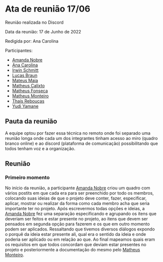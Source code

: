 # Ata de reunião 17/06

Reunião realizada no Discord

Data da reunião: 17 de Junho de 2022

Redigida por: Ana Carolina

Participantes:
- [Amanda Nobre](https://github.com/AmandaNbr)
- [Ana Carolina](https://github.com/AnaCarolinaRodriguesLeite)
- [Irwin Schmitt](https://github.com/irwinschmitt)
- [Lucas Braun](https://github.com/lbvx)
- [Mateus Maia](https://github.com/mateusmaiamaia)
- [Matheus Calixto](https://github.com/matheuscvp)
- [Matheus Fonseca](https://github.com/gatotabaco) 
- [Matheus Monteiro](https://github.com/matheusyanmonteiro)
- [Thaís Rebouças](https://github.com/thais-ra)
- [Yudi Yamane](https://github.com/yudi-azvd)

## Pauta da reunião

A equipe optou por fazer essa técnica no remoto onde foi separado uma reunião longa onde cada um dos integrantes tinham acesso ao miro (quadro branco online) e ao discord (plataforma de comunicação) possibilitando que todos tenham voz e a organização.

## Reunião

### Primeiro momento
No início da reunião, a participante [Amanda Nobre](https://github.com/AmandaNbr) criou um quadro com vários postits em que cada era para ser preenchido por todo os membros, colocando suas ideias de que o projeto deve conter, fazer, especificar, aplicar, mostrar ou realizar da forma como cada membro acha que seria importante ter no projeto.
Após escrevermos todas opções e ideias, a [Amanda Nobre](https://github.com/AmandaNbr) fez uma separação especificando e agrupando os itens que deveriam ser feitos e estar presente no projeto, ao itens que devem ser pensados em segunda opção para fazerem e os que em outro momento podem ser aplicados. Ressaltando que tivemos diversos diálogos expondo o porquê da ideia estar presente ali, qual era o sentido da ideia e onde poderia ser aplicado ou em relação ao que. Ao final mapeamos quais eram os requisitos em que todos concordam que deviam estar presentes no projeto e posteriormente a documentação do mesmo pelo [Matheus Monteiro](https://github.com/matheusyanmonteiro).